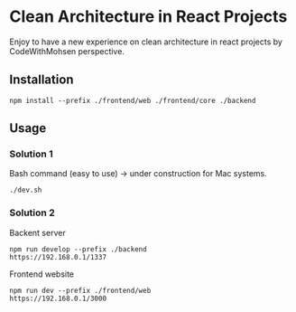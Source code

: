 # Clean Architecture in React Projects
Enjoy to have a new experience on clean architecture in react projects by CodeWithMohsen perspective.

## Installation
`
npm install --prefix ./frontend/web ./frontend/core ./backend
`

## Usage
### Solution 1
Bash command (easy to use) -> under construction for Mac systems.
```
./dev.sh
```
### Solution 2
Backent server
```
npm run develop --prefix ./backend
https://192.168.0.1/1337
```
Frontend website
```
npm run dev --prefix ./frontend/web
https://192.168.0.1/3000
```

